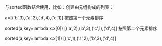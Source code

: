 与sorted函数结合使用，比如：创建由元组构成的列表：

a=[('b',3),('a',2),('d',4),('c',1)]
按照第一个元素排序

sorted(a,key=lambda x:x[0])
[('a',2),('b',3),('c',1),('d',4)]
按照第二个元素排序

sorted(a,key=lambda x:x[1])
[('c',1),('a',2),('b',3),('d',4)]